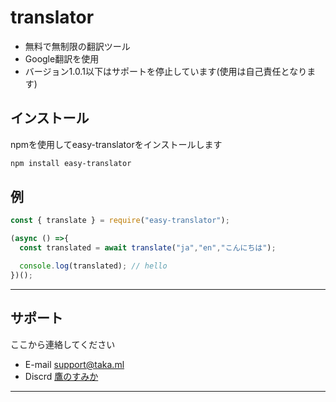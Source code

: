 # translator
- 無料で無制限の翻訳ツール
- Google翻訳を使用
- バージョン1.0.1以下はサポートを停止しています(使用は自己責任となります)
## **インストール**
npmを使用してeasy-translatorをインストールします
```zsh
npm install easy-translator
```
## **例**
```js
const { translate } = require("easy-translator");

(async () =>{
  const translated = await translate("ja","en","こんにちは");

  console.log(translated); // hello
})();
```
---

## サポート

ここから連絡してください

- E-mail <a href="mailto:support@taka.ml" target="_blank">support@taka.ml</a>
- Discrd <a href="https://discord.gg/GPs3npB63m">鷹のすみか</a>
---